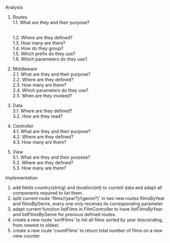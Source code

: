 Analysis
1. Routes
   <br>
    1.1. What are they and their purpose?
   
   <br>
    1.2. Where are they defined?
   <br>
    1.3. How many are there?
   <br>
    1.4. How do they group?
   <br>
    1.5. Which prefix do they use?
   <br>
    1.6. Which parameters do they use?
3. Middleware
   <br>
    2.1. What are they and their purpose?
   <br>
    2.2. Where are they defined?
   <br>
    2.3. How many are there?
   <br>
    2.4. Which parameters do they use?
   <br>
    2.5. When are they invoked?
   <br>
5. Data
   <br>
    3.1. Where are they defined?
   <br>
    3.2. How are they read?
   <br>
7. Controller
   <br>
    4.1. What are they and their purpose?
   <br>
    4.2. Where are they defined?
   <br>
    4.3. How many are there?
   <br>
9. View
    <br>
    5.1. What are they and their purpose?
   <br>
    5.2. Where are they defined?
   <br>
    5.3. How many are there?

Implementation
1. add fields country(string) and duration(int) to current data and adapt all components required to list them.
2. split current route 'films/{year?}/{genre?}' in two new routes filmsByYear and filmsByGenre, every one only receives its corresponding parameter
3. adapt current function listFilms in FilmController to have listFilmsByYear and listFilmsByGenre for previous defined routes.
4. create a new route 'sortFilms' to list all films sorted by year descending, from newest to oldest.
5. create a new route 'countFilms' to return total number of films on a new view counter

